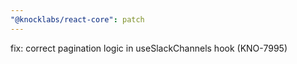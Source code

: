 ```yaml
---
"@knocklabs/react-core": patch
---
```


fix: correct pagination logic in useSlackChannels hook (KNO-7995)
